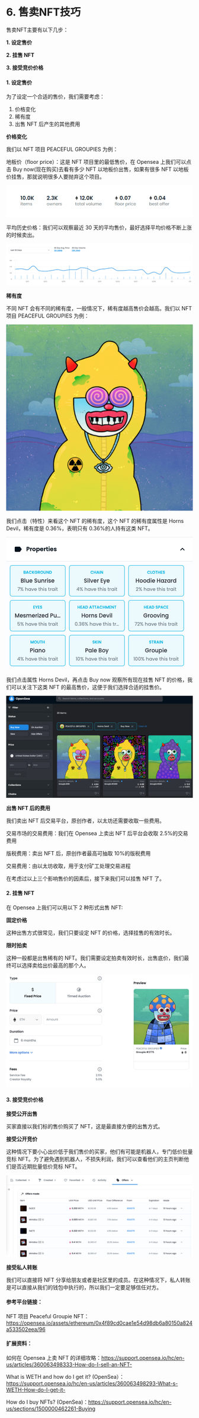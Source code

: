 # 6. 售卖NFT技巧

售卖NFT主要有以下几步：

**1. 设定售价**

**2. 挂售 NFT**

**3. 接受竞价价格**

#### 1. 设定售价

为了设定一个合适的售价，我们需要考虑：

1. 价格变化
2. 稀有度
3. 出售 NFT 后产生的其他费用

**价格变化**

我们以 NFT 项目 PEACEFUL GROUPIES 为例：

地板价（floor price）：这是 NFT 项目里的最低售价，在 Opensea 上我们可以点击 Buy now(现在购买)去看有多少 NFT 以地板价出售，如果有很多 NFT 以地板价挂售，那就说明很多人要抛弃这个项目。

![PNG](images/地板价.png)

平均历史价格：我们可以观察最近 30 天的平均售价，最好选择平均价格不断上涨的时候卖出。

![PNG](images/平均历史价格.png)

**稀有度**

不同 NFT 会有不同的稀有度，一般情况下，稀有度越高售价会越高。我们以 NFT 项目 PEACEFUL GROUPIES 为例：

![](images/PEACEFULGROUPIES.png)

我们点击（特性）来看这个 NFT 的稀有度，这个 NFT 的稀有度属性是 Horns Devil，稀有度是 0.36%，表明只有 0.36%的人持有这类 NFT。

![PNG](images/属性.png)

我们点击属性 Horns Devil，再点击 Buy now 观察所有现在挂售 NFT 的价格，我们可以关注下这类 NFT 的最高售价，这便于我们选择合适的挂售价。

![查看此类稀有度的 NFT 的普遍售价](images/普遍售价.png)



**出售 NFT 后的费用**

我们卖出 NFT 后交易平台，原创作者，以太坊还需要收取一些费用。

交易市场的交易费用：我们在 Opensea 上卖出 NFT 后平台会收取 2.5%的交易费用

版税费用：卖出 NFT 后，原创作者最高可抽取 10%的版税费用

交易费用：由以太坊收取，用于支付矿工处理交易进程

在考虑过以上三个影响售价的因素后，接下来我们可以挂售 NFT 了。

#### 2. 挂售 NFT

在 Opensea 上我们可以用以下 2 种形式出售 NFT:

**固定价格**

这种出售方式很常见，我们只要设定 NFT 的价格，选择挂售的有效时长。

**限时拍卖**

这种一般都是出售稀有的 NFT。我们需要设定拍卖有效时长，出售底价，我们最终可以选择卖给出价最高的那个人。

![PNG](images/限时拍卖.png)

#### 3. 接受竞价价格

**接受公开出售**

买家直接以我们标的售价购买了 NFT，这是最直接方便的出售方式。

**接受公开竞价**

这种情况下要小心出价低于我们售价的买家，他们有可能是机器人，专门低价批量竞标 NFT。为了避免遇到机器人，不损失利润，我们可以查看他们的主页判断他们是否近期批量低价竞标 NFT。

![PNG](images/机器人竞价.png)

**接受私人转账**

我们可以直接将 NFT 分享给朋友或者是社区里的成员。在这种情况下，私人转账是可以直接从我们的钱包中执行的，所以我们一定要足够信任对方。

#### 参考平台链接：

NFT 项目 Peaceful Groupie NFT： https://opensea.io/assets/ethereum/0x4f89cd0cae1e54d98db6a80150a824a533502eea/96

#### 扩展资料：

如何在 Opensea 上卖 NFT 的详细攻略：https://support.opensea.io/hc/en-us/articles/360063498333-How-do-I-sell-an-NFT-

What is WETH and how do I get it? (OpenSea）：https://support.opensea.io/hc/en-us/articles/360063498293-What-s-WETH-How-do-I-get-it-

How do I buy NFTs? (OpenSea)：https://support.opensea.io/hc/en-us/sections/1500000462261-Buying
